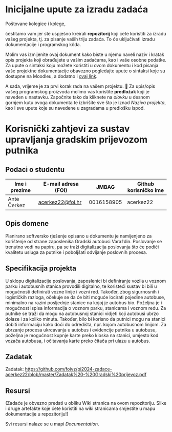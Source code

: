 # Inicijalne upute za izradu zadaća
Poštovane kolegice i kolege, 

čestitamo vam jer ste uspješno kreirali **repozitorij** koji ćete koristiti za izradu vašeg projekta, tj. za pisanje vaših triju zadaća. To će uključivati izradu dokumentacije i programskog kôda.

Molim vas izmijenite ovaj dokument kako biste u njemu naveli naziv i kratak opis projekta koji obrađujete u vašim zadaćama, kao i vaše osobne podatke. Za upute o sintaksi koju možete koristiti u ovom dokumentu i kod pisanja vaše projektne dokumentacije obavezno pogledajte upute o sintaksi koje su dostupne na Moodleu, a dodatno i [ovaj link](https://guides.github.com/features/mastering-markdown/).

A sada, vrijeme je za prvi korak rada na vašem projektu. 🙂 Za upis/opis vašeg programskog proizvoda molimo vas koristite **predložak** koji je naveden u nastavku. Započnite tako da kliknete na *olovku* u desnom gornjem kutu ovoga dokumenta te izbrišite sve što je iznad _Naziva projekta_, kao i sve upute koje su navedene u zagradama u predlošku ispod.

# **Korisnički zahtjevi za sustav upravljanja gradskim prijevozom putnika**

## Podaci o studentu

Ime i prezime | E-mail adresa (FOI) | JMBAG | Github korisničko ime
------------  | ------------------- | ----- | ---------------------
Ante Čerkez   | acerkez22@foi.hr    | 0016158905 | acerkez22


## Opis domene
Planirano softversko rješenje opisano u dokumentu je namijenjeno za korištenje od strane zaposlenika Gradski autobusi Varaždin. Poslovanje se trenutno vodi na papiru, pa se traži digitalizacija poslovanja što će podići kvalitetu usluga za putnike i poboljšati odvijanje poslovnih procesa.

## Specifikacija projekta
U sklopu digitalizacije poslovanja, zaposlenici bi definiranje vozila u voznom parku i autobusnih stanica provodili digitalno, te koristeći sustav bi bili u mogućnosti definirati vozne linije i vozni red. Također, zbog sigurnosnih i logističkih razloga, očekuje se da će biti moguće locirati pojedine autobuse, minimalno na razini posljednje stanice na kojoj je autobus bio. Poželjna je i mogućnost ispisa informacija o voznom parku, stanicama i voznom redu. 
Za putnike se traži da mogu na autobusnoj stanici vidjeti koji autobusi ubrzo dolaze i za koliko minuta. Također, bilo bi korisno da putnici mogu na stanici dobiti informaciju kako doći do odredišta, npr. kojom autobusnom linijom. 
Za ubrzanje procesa ukrcavanja u autobus i evidencije putnika u autobusu, poželjna je mogućnost kupnje karte preko kioska na stanici, umjesto kod vozača autobusa, i očitavanja karte preko čitača pri ulazu u autobus.

## Zadatak
Zadatak:
https://github.com/foivz/pi2024-zadace-acerkez22/blob/master/Zadatak%20-%20Gradski%20prijevoz.pdf

## Resursi
(Zadaće je obvezno predati u obliku Wiki stranica na ovom repozitoriju. Slike i druge artefakte koje ćete koristiti na wiki stranicama smjestite u mapu dokumentacije u repozitoriju!)

Svi resursi nalaze se u mapi _Documentation_.
